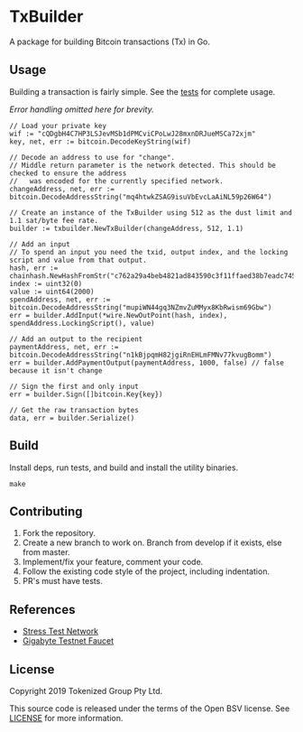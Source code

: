 # TxBuilder

A package for building Bitcoin transactions (Tx) in Go.

## Usage

Building a transaction is fairly simple. See the [tests](txbuilder/txbuilder_test.go) for complete usage.

_Error handling omitted here for brevity._

```
// Load your private key
wif := "cQDgbH4C7HP3LSJevMSb1dPMCviCPoLwJ28mxnDRJueMSCa72xjm"
key, net, err := bitcoin.DecodeKeyString(wif)

// Decode an address to use for "change".
// Middle return parameter is the network detected. This should be checked to ensure the address
//   was encoded for the currently specified network.
changeAddress, net, err := bitcoin.DecodeAddressString("mq4htwkZSAG9isuVbEvcLaAiNL59p26W64")

// Create an instance of the TxBuilder using 512 as the dust limit and 1.1 sat/byte fee rate.
builder := txbuilder.NewTxBuilder(changeAddress, 512, 1.1)

// Add an input
// To spend an input you need the txid, output index, and the locking script and value from that output.
hash, err := chainhash.NewHashFromStr("c762a29a4beb4821ad843590c3f11ffaed38b7eadc74557bdf36da3539921531")
index := uint32(0)
value := uint64(2000)
spendAddress, net, err := bitcoin.DecodeAddressString("mupiWN44gq3NZmvZuMMyx8KbRwism69Gbw")
err = builder.AddInput(*wire.NewOutPoint(hash, index), spendAddress.LockingScript(), value)

// Add an output to the recipient
paymentAddress, net, err := bitcoin.DecodeAddressString("n1kBjpqmH82jgiRnEHLmFMNv77kvugBomm")
err = builder.AddPaymentOutput(paymentAddress, 1000, false) // false because it isn't change

// Sign the first and only input
err = builder.Sign([]bitcoin.Key{key})

// Get the raw transaction bytes
data, err = builder.Serialize()
```

## Build

Install deps, run tests, and build and install the utility binaries.

    make


## Contributing

1. Fork the repository.
1. Create a new branch to work on. Branch from develop if it exists, else
   from master.
1. Implement/fix your feature, comment your code.
1. Follow the existing code style of the project, including indentation.
1. PR's must have tests.


## References

- [Stress Test Network](https://bitcoinscaling.io/)
- [Gigabyte Testnet Faucet](https://faucet.bitcoinscaling.io/)


## License

Copyright 2019 Tokenized Group Pty Ltd.

This source code is released under the terms of the Open BSV license. See
[LICENSE](LICENSE) for more information.
